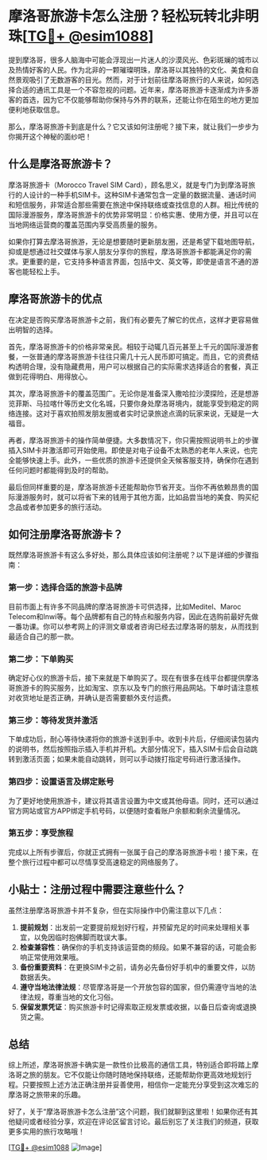 # 摩洛哥旅游卡怎么注册？轻松玩转北非明珠[[TG💪+ @esim1088](https://t.me/s/esim1088)]

提到摩洛哥，很多人脑海中可能会浮现出一片迷人的沙漠风光、色彩斑斓的城市以及热情好客的人民。作为北非的一颗璀璨明珠，摩洛哥以其独特的文化、美食和自然景观吸引了无数游客的目光。然而，对于计划前往摩洛哥旅行的人来说，如何选择合适的通讯工具是一个不容忽视的问题。近年来，摩洛哥旅游卡逐渐成为许多游客的首选，因为它不仅能够帮助你保持与外界的联系，还能让你在陌生的地方更加便利地获取信息。

那么，摩洛哥旅游卡到底是什么？它又该如何注册呢？接下来，就让我们一步步为你揭开这个神秘的面纱吧！

## 什么是摩洛哥旅游卡？

摩洛哥旅游卡（Morocco Travel SIM Card），顾名思义，就是专门为到摩洛哥旅行的人设计的一种手机SIM卡。这种SIM卡通常包含一定量的数据流量、通话时间和短信服务，非常适合那些需要在旅途中保持联络或查找信息的人群。相比传统的国际漫游服务，摩洛哥旅游卡的优势非常明显：价格实惠、使用方便，并且可以在当地网络运营商的覆盖范围内享受高质量的服务。

如果你打算去摩洛哥旅游，无论是想要随时更新朋友圈，还是希望下载地图导航，抑或是想通过社交媒体与家人朋友分享你的旅程，摩洛哥旅游卡都能满足你的需求。更重要的是，它支持多种语言界面，包括中文、英文等，即使是语言不通的游客也能轻松上手。

## 摩洛哥旅游卡的优点

在决定是否购买摩洛哥旅游卡之前，我们有必要先了解它的优点，这样才更容易做出明智的选择。

首先，摩洛哥旅游卡的价格非常亲民。相较于动辄几百元甚至上千元的国际漫游套餐，一张普通的摩洛哥旅游卡往往只需几十元人民币即可搞定。而且，它的资费结构透明合理，没有隐藏费用，用户可以根据自己的实际需求选择适合的套餐，真正做到花得明白、用得放心。

其次，摩洛哥旅游卡的覆盖范围广。无论你是准备深入撒哈拉沙漠探险，还是想游览菲斯、马拉喀什等历史文化名城，只要你身处摩洛哥境内，就能享受到稳定的网络连接。这对于喜欢拍照发朋友圈或者实时记录旅途点滴的玩家来说，无疑是一大福音。

再者，摩洛哥旅游卡的操作简单便捷。大多数情况下，你只需按照说明书上的步骤插入SIM卡并激活即可开始使用。即使是对电子设备不太熟悉的老年人来说，也完全能够快速上手。此外，一些优质的旅游卡还提供全天候客服支持，确保你在遇到任何问题时都能得到及时的帮助。

最后但同样重要的是，摩洛哥旅游卡还能帮助你节省开支。当你不再依赖昂贵的国际漫游服务时，就可以将省下来的钱用于其他方面，比如品尝当地的美食、购买纪念品或者参加更多的旅行活动。

## 如何注册摩洛哥旅游卡？

既然摩洛哥旅游卡有这么多好处，那么具体应该如何注册呢？以下是详细的步骤指南：

### 第一步：选择合适的旅游卡品牌

目前市面上有许多不同品牌的摩洛哥旅游卡可供选择，比如Meditel、Maroc Telecom和Inwi等。每个品牌都有自己的特点和服务内容，因此在选购前最好先做一番功课。你可以参考网上的评测文章或者咨询已经去过摩洛哥的朋友，从而找到最适合自己的那一款。

### 第二步：下单购买

确定好心仪的旅游卡后，接下来就是下单购买了。现在有很多在线平台都提供摩洛哥旅游卡的购买服务，比如淘宝、京东以及专门的旅行用品网站。下单时请注意核对收货地址是否正确，并确认是否需要额外支付运费。

### 第三步：等待发货并激活

下单成功后，耐心等待快递将你的旅游卡送到手中。收到卡片后，仔细阅读包装内的说明书，然后按照指示插入手机并开机。大部分情况下，插入SIM卡后会自动跳转到激活页面；如果未能自动跳转，则可以手动拨打指定号码进行激活操作。

### 第四步：设置语言及绑定账号

为了更好地使用旅游卡，建议将其语言设置为中文或其他母语。同时，还可以通过官方网站或官方APP绑定手机号码，以便随时查看账户余额和剩余流量情况。

### 第五步：享受旅程

完成以上所有步骤后，你就正式拥有一张属于自己的摩洛哥旅游卡啦！接下来，在整个旅行过程中都可以尽情享受高速稳定的网络服务了。

## 小贴士：注册过程中需要注意些什么？

虽然注册摩洛哥旅游卡并不复杂，但在实际操作中仍需注意以下几点：

1. **提前规划**：出发前一定要提前规划好行程，并预留充足的时间来处理相关事宜，以免因临时抱佛脚而耽误大事。
2. **检查兼容性**：确保你的手机支持该运营商的频段。如果不兼容的话，可能会影响正常使用效果哦。
3. **备份重要资料**：在更换SIM卡之前，请务必先备份好手机中的重要文件，以防数据丢失。
4. **遵守当地法律法规**：尽管摩洛哥是一个开放包容的国家，但仍需遵守当地的法律法规，尊重当地的文化习俗。
5. **保留发票凭证**：购买旅游卡时记得索取正规发票或收据，以备日后查询或退换货之需。

## 总结

综上所述，摩洛哥旅游卡确实是一款性价比极高的通信工具，特别适合即将踏上摩洛哥之旅的朋友。它不仅能让你随时随地保持联络，还能帮助你更高效地规划行程。只要按照上述方法正确注册并妥善使用，相信你一定能充分享受到这次难忘的摩洛哥之旅带来的乐趣。

好了，关于“摩洛哥旅游卡怎么注册”这个问题，我们就聊到这里啦！如果你还有其他疑问或者经验分享，欢迎在评论区留言讨论。最后别忘了关注我们的频道，获取更多实用的旅行攻略哦！

[[TG💪+ @esim1088](https://t.me/s/esim1088) ![Image](https://i.postimg.cc/4NQfJmqS/Snipaste-2025-05-13-00-14-12.png)]